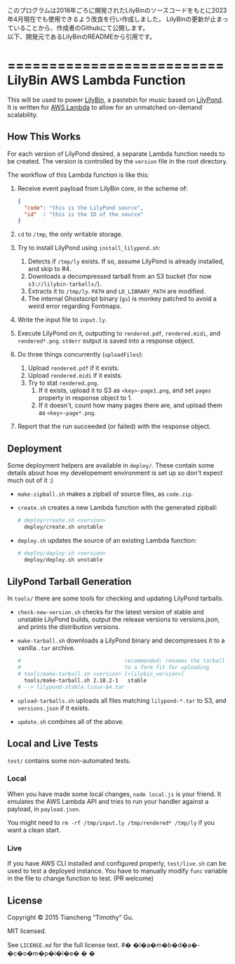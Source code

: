 このプログラムは2016年ごろに開発されたLilyBinのソースコードをもとに2023年4月現在でも使用できるよう改良を行い作成しました。
LilyBinの更新が止まっていることから、作成者のGithubにて公開します。  
以下、開発元であるLilyBinのREADMEから引用です。  
  
==========================  
LilyBin AWS Lambda Function  
===========================  
  
This will be used to power [LilyBin](http://lilybin.com), a pastebin for music
based on [LilyPond](http://lilypond.org/). It is written for
[AWS Lambda](https://aws.amazon.com/lambda/) to allow for an unmatched
on-demand scalability.
  
How This Works  
--------------  
  
For each version of LilyPond desired, a separate Lambda function needs to be
created. The version is controlled by the `version` file in the root directory.  
  
The workflow of this Lambda function is like this:  
  
1.  Receive event payload from LilyBin core, in the scheme of:  
  
    ```json  
    {  
      "code": "this is the LilyPond source",  
      "id"  : "this is the ID of the source"  
    }  
    ```  
2.  `cd` to `/tmp`, the only writable storage.  
3.  Try to install LilyPond using `install_lilypond.sh`:  
  
    1.  Detects if `/tmp/ly` exists. If so, assume LilyPond is already
        installed, and skip to #4.  
    2.  Downloads a decompressed tarball from an S3 bucket (for now
        `s3://lilybin-tarballs/`).  
    3.  Extracts it to `/tmp/ly`. `PATH` and `LD_LIBRARY_PATH` are modified.  
    4.  The internal Ghostscript binary (`gs`) is monkey patched to avoid a
        weird error regarding Fontmaps.  
  
4.  Write the input file to `input.ly`.  
5.  Execute LilyPond on it, outputting to `rendered.pdf`, `rendered.midi`, and
    `rendered*.png`. `stderr` output is saved into a response object.  
6.  Do three things concurrently (`uploadFiles`):  
  
    1.  Upload `rendered.pdf` if it exists.  
    2.  Upload `rendered.midi` if it exists.  
    3.  Try to stat `rendered.png`.  
        1.  If it exists, upload it to S3 as `<key>-page1.png`, and set `pages`
            property in response object to 1.  
        2.  If it doesn't, count how many pages there are, and upload them as
            `<key>-page*.png`.  
  
7.  Report that the run succeeded (or failed) with the response object.  
  
Deployment  
----------  
  
Some deployment helpers are available in `deploy/`. These contain some details
about how my developement environment is set up so don't expect much out of
it :)  
  
- `make-zipball.sh` makes a zipball of source files, as `code.zip`.  
- `create.sh` creates a new Lambda function with the generated zipball:  
    
  ```sh  
  # deploy/create.sh <version>  
    deploy/create.sh unstable  
  ```  
  
- `deploy.sh` updates the source of an existing Lambda function:  
  
  ```sh  
  # deploy/deploy.sh <version>  
    deploy/deploy.sh unstable  
  ```  
  
LilyPond Tarball Generation  
---------------------------  
  
In `tools/` there are some tools for checking and updating LilyPond tarballs.  
  
- `check-new-version.sh` checks for the latest version of stable and unstable
  LilyPond builds, output the release versions to versions.json, and prints
  the distribution versions.  
- `make-tarball.sh` downloads a LilyPond binary and decompresses it to a vanilla
  `.tar` archive.  
  
  ```sh  
  #                                 recommended; renames the tarball
  #                                 to a form fit for uploading
  # tools/make-tarball.sh <version> [<lilybin_version>]
    tools/make-tarball.sh 2.18.2-1   stable
  # --> lilypond-stable.linux-64.tar
  ```
- `upload-tarballs.sh` uploads all files matching `lilypond-*.tar` to S3, and
  `versions.json` if it exists.
- `update.sh` combines all of the above.

Local and Live Tests
--------------------

`test/` contains some non-automated tests.

### Local

When you have made some local changes, `node local.js` is your friend. It
emulates the AWS Lambda API and tries to run your handler against a payload, in
`payload.json`.

You might need to `rm -rf /tmp/input.ly /tmp/rendered* /tmp/ly` if you want a
clean start.

### Live

If you have AWS CLI installed and configured properly, `test/live.sh` can be
used to test a deployed instance. You have to manually modify `func` variable
in the file to change function to test. (PR welcome)

License
-------

Copyright © 2015 Tiancheng “Timothy” Gu.

MIT licensed.

See `LICENSE.md` for the full license text.
#� �l�a�m�b�d�a�-�c�o�m�p�i�l�e�
�
�
